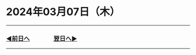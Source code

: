 # 2024年03月07日（木）

---

### [◀️前日へ](https://github.com/yuasys/chatty-journal/blob/main/2024/03/2024-03-0&.md)&emsp;&emsp;&emsp;&emsp;[翌日へ▶️](https://github.com/yuasys/chatty-journal/blob/main/2024/03/2024-03-08.md)

---
